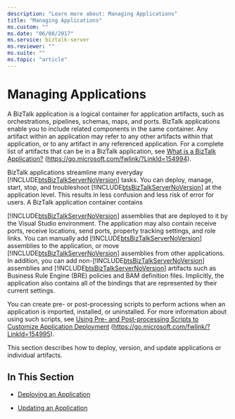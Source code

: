 ```yaml
---
description: "Learn more about: Managing Applications"
title: "Managing Applications"
ms.custom: ""
ms.date: "06/08/2017"
ms.service: biztalk-server
ms.reviewer: ""
ms.suite: ""
ms.topic: "article"
---
```

# Managing Applications
A BizTalk application is a logical container for application artifacts, such as orchestrations, pipelines, schemas, maps, and ports. BizTalk applications enable you to include related components in the same container. Any artifact within an application may refer to any other artifacts within that application, or to any artifact in any referenced application. For a complete list of artifacts that can be in a BizTalk application, see [What is a BizTalk Application?](../core/what-is-a-biztalk-application.md) (https://go.microsoft.com/fwlink/?LinkId=154994).

 BizTalk applications streamline many everyday [!INCLUDE[btsBizTalkServerNoVersion](../includes/btsbiztalkservernoversion-md.md)] tasks. You can deploy, manage, start, stop, and troubleshoot [!INCLUDE[btsBizTalkServerNoVersion](../includes/btsbiztalkservernoversion-md.md)] at the application level. This results in less confusion and less risk of error for users. A BizTalk application container contains

 [!INCLUDE[btsBizTalkServerNoVersion](../includes/btsbiztalkservernoversion-md.md)] assemblies that are deployed to it by the Visual Studio environment. The application may also contain receive ports, receive locations, send ports, property tracking settings, and role links. You can manually add [!INCLUDE[btsBizTalkServerNoVersion](../includes/btsbiztalkservernoversion-md.md)] assemblies to the application, or move [!INCLUDE[btsBizTalkServerNoVersion](../includes/btsbiztalkservernoversion-md.md)] assemblies from other applications. In addition, you can add non-[!INCLUDE[btsBizTalkServerNoVersion](../includes/btsbiztalkservernoversion-md.md)] assemblies and [!INCLUDE[btsBizTalkServerNoVersion](../includes/btsbiztalkservernoversion-md.md)] artifacts such as Business Rule Engine (BRE) policies and BAM definition files. Implicitly, the application also contains all of the bindings that are represented by their current settings.

 You can create pre- or post-processing scripts to perform actions when an application is imported, installed, or uninstalled. For more information about using such scripts, see [Using Pre- and Post-processing Scripts to Customize Application Deployment](../core/using-pre-and-post-processing-scripts-to-customize-application-deployment.md) (https://go.microsoft.com/fwlink/?LinkId=154995).

 This section describes how to deploy, version, and update applications or individual artifacts.

## In This Section

-   [Deploying an Application](../technical-guides/deploying-an-application.md)

-   [Updating an Application](../technical-guides/updating-an-application.md)
